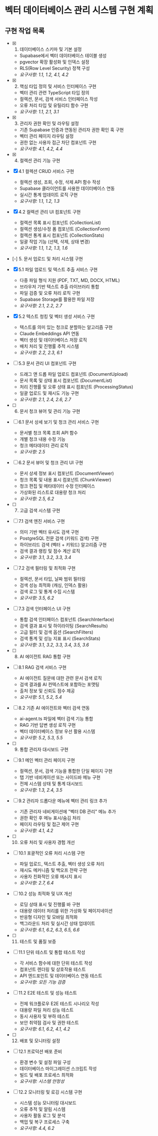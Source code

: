 # 벡터 데이터베이스 관리 시스템 구현 계획

## 구현 작업 목록

- [x] 1. 데이터베이스 스키마 및 기본 설정


  - Supabase에서 벡터 데이터베이스 테이블 생성
  - pgvector 확장 활성화 및 인덱스 설정
  - RLS(Row Level Security) 정책 구성
  - _요구사항: 1.1, 1.2, 4.1, 4.2_


- [x] 2. 핵심 타입 정의 및 서비스 인터페이스 구현

  - 벡터 관리 관련 TypeScript 타입 정의
  - 컬렉션, 문서, 검색 서비스 인터페이스 작성
  - 오류 처리 타입 및 유틸리티 함수 구현
  - _요구사항: 1.1, 2.1, 3.1_

- [x] 3. 관리자 권한 확인 및 라우팅 설정












  - 기존 Supabase 인증과 연동된 관리자 권한 확인 훅 구현
  - 벡터 관리 페이지 라우팅 설정
  - 권한 없는 사용자 접근 차단 컴포넌트 구현
  - _요구사항: 4.1, 4.2, 4.4_

- [x] 4. 컬렉션 관리 기능 구현



- [x] 4.1 컬렉션 CRUD 서비스 구현


  - 컬렉션 생성, 조회, 수정, 삭제 API 함수 작성
  - Supabase 클라이언트를 사용한 데이터베이스 연동
  - 실시간 통계 업데이트 로직 구현
  - _요구사항: 1.1, 1.2, 1.3_

- [x] 4.2 컬렉션 관리 UI 컴포넌트 구현


  - 컬렉션 목록 표시 컴포넌트 (CollectionList)
  - 컬렉션 생성/수정 폼 컴포넌트 (CollectionForm)
  - 컬렉션 통계 표시 컴포넌트 (CollectionStats)
  - 일괄 작업 기능 (선택, 삭제, 상태 변경)
  - _요구사항: 1.1, 1.2, 1.3, 1.6_

- [-] 5. 문서 업로드 및 처리 시스템 구현


- [x] 5.1 파일 업로드 및 텍스트 추출 서비스 구현








  - 다중 파일 형식 지원 (PDF, TXT, MD, DOCX, HTML)
  - 브라우저 기반 텍스트 추출 라이브러리 통합
  - 파일 검증 및 오류 처리 로직 구현
  - Supabase Storage를 활용한 파일 저장
  - _요구사항: 2.1, 2.2, 2.7_

- [x] 5.2 텍스트 청킹 및 벡터 생성 서비스 구현







  - 텍스트를 의미 있는 청크로 분할하는 알고리즘 구현
  - Claude Embeddings API 연동
  - 벡터 생성 및 데이터베이스 저장 로직
  - 배치 처리 및 진행률 추적 시스템
  - _요구사항: 2.2, 2.3, 6.1_

- [ ] 5.3 문서 관리 UI 컴포넌트 구현
  - 드래그 앤 드롭 파일 업로드 컴포넌트 (DocumentUpload)
  - 문서 목록 및 상태 표시 컴포넌트 (DocumentList)
  - 처리 진행률 및 오류 상태 표시 컴포넌트 (ProcessingStatus)
  - 일괄 업로드 및 재시도 기능 구현
  - _요구사항: 2.1, 2.4, 2.6, 2.7_

- [ ] 6. 문서 청크 뷰어 및 관리 기능 구현
- [ ] 6.1 문서 상세 보기 및 청크 관리 서비스 구현
  - 문서별 청크 목록 조회 API 함수
  - 개별 청크 내용 수정 기능
  - 청크 메타데이터 관리 로직
  - _요구사항: 2.5_

- [ ] 6.2 문서 뷰어 및 청크 관리 UI 구현
  - 문서 상세 정보 표시 컴포넌트 (DocumentViewer)
  - 청크 목록 및 내용 표시 컴포넌트 (ChunkViewer)
  - 청크 편집 및 메타데이터 수정 인터페이스
  - 가상화된 리스트로 대용량 청크 처리
  - _요구사항: 2.5, 6.2_

- [ ] 7. 고급 검색 시스템 구현
- [ ] 7.1 검색 엔진 서비스 구현
  - 의미 기반 벡터 유사도 검색 구현
  - PostgreSQL 전문 검색 (키워드 검색) 구현
  - 하이브리드 검색 (벡터 + 키워드) 알고리즘 구현
  - 검색 결과 랭킹 및 점수 계산 로직
  - _요구사항: 3.1, 3.2, 3.3, 3.4_

- [ ] 7.2 검색 필터링 및 최적화 구현
  - 컬렉션, 문서 타입, 날짜 범위 필터링
  - 검색 성능 최적화 (캐싱, 인덱스 활용)
  - 검색 로그 및 통계 수집 시스템
  - _요구사항: 3.5, 6.2_

- [ ] 7.3 검색 인터페이스 UI 구현
  - 통합 검색 인터페이스 컴포넌트 (SearchInterface)
  - 검색 결과 표시 및 하이라이팅 (SearchResults)
  - 고급 필터 및 검색 옵션 (SearchFilters)
  - 검색 통계 및 성능 지표 표시 (SearchStats)
  - _요구사항: 3.1, 3.2, 3.3, 3.4, 3.5, 3.6_

- [ ] 8. AI 에이전트 RAG 통합 구현
- [ ] 8.1 RAG 검색 서비스 구현
  - AI 에이전트 질문에 대한 관련 문서 검색 로직
  - 검색 결과를 AI 컨텍스트에 포함하는 포맷팅
  - 출처 정보 및 신뢰도 점수 제공
  - _요구사항: 5.1, 5.2, 5.4_

- [ ] 8.2 기존 AI 에이전트와 벡터 검색 연동
  - ai-agent.ts 파일에 벡터 검색 기능 통합
  - RAG 기반 답변 생성 로직 구현
  - 벡터 데이터베이스 정보 우선 활용 시스템
  - _요구사항: 5.2, 5.3, 5.5_

- [ ] 9. 통합 관리자 대시보드 구현
- [ ] 9.1 메인 벡터 관리 페이지 구현
  - 컬렉션, 문서, 검색 기능을 통합한 단일 페이지 구현
  - 탭 기반 네비게이션 또는 사이드바 메뉴 구현
  - 전체 시스템 상태 및 통계 대시보드
  - _요구사항: 1.3, 2.4, 3.5_

- [ ] 9.2 관리자 드롭다운 메뉴에 벡터 관리 링크 추가
  - 기존 관리자 네비게이션에 "벡터 DB 관리" 메뉴 추가
  - 권한 확인 후 메뉴 표시/숨김 처리
  - 페이지 라우팅 및 접근 제어 구현
  - _요구사항: 4.1, 4.2_

- [ ] 10. 오류 처리 및 사용자 경험 개선
- [ ] 10.1 포괄적인 오류 처리 시스템 구현
  - 파일 업로드, 텍스트 추출, 벡터 생성 오류 처리
  - 재시도 메커니즘 및 백오프 전략 구현
  - 사용자 친화적인 오류 메시지 표시
  - _요구사항: 2.7, 6.4_

- [ ] 10.2 성능 최적화 및 UX 개선
  - 로딩 상태 표시 및 진행률 바 구현
  - 대용량 데이터 처리를 위한 가상화 및 페이지네이션
  - 반응형 디자인 및 모바일 최적화
  - 백그라운드 처리 및 실시간 상태 업데이트
  - _요구사항: 6.1, 6.2, 6.3, 6.5, 6.6_

- [ ] 11. 테스트 및 품질 보증
- [ ] 11.1 단위 테스트 및 통합 테스트 작성
  - 각 서비스 함수에 대한 단위 테스트 작성
  - 컴포넌트 렌더링 및 상호작용 테스트
  - API 엔드포인트 및 데이터베이스 연동 테스트
  - _요구사항: 모든 기능 검증_

- [ ] 11.2 E2E 테스트 및 성능 테스트
  - 전체 워크플로우 E2E 테스트 시나리오 작성
  - 대용량 파일 처리 성능 테스트
  - 동시 사용자 및 부하 테스트
  - 보안 취약점 검사 및 권한 테스트
  - _요구사항: 6.1, 6.2, 4.1, 4.2_

- [ ] 12. 배포 및 모니터링 설정
- [ ] 12.1 프로덕션 배포 준비
  - 환경 변수 및 설정 파일 구성
  - 데이터베이스 마이그레이션 스크립트 작성
  - 빌드 및 배포 프로세스 최적화
  - _요구사항: 시스템 안정성_

- [ ] 12.2 모니터링 및 로깅 시스템 구현
  - 시스템 성능 모니터링 대시보드
  - 오류 추적 및 알림 시스템
  - 사용자 활동 로그 및 분석
  - 백업 및 복구 프로세스 구축
  - _요구사항: 4.4, 6.2_